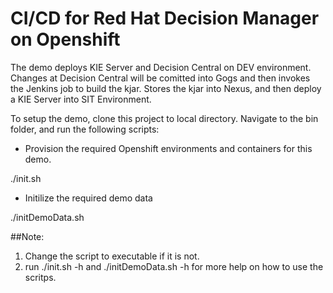 # CI/CD for Red Hat Decision Manager on Openshift

The demo deploys KIE Server and Decision Central on DEV environment. 
Changes at Decision Central will be comitted into Gogs and then invokes the Jenkins job to build the 
kjar. Stores the kjar into Nexus, and then deploy a KIE Server into SIT Environment.

To setup the demo, clone this project to local directory. Navigate to the bin folder, and run the following scripts:

- Provision the required Openshift environments and containers for this demo.

./init.sh

- Initilize the required demo data

./initDemoData.sh 

##Note:

1. Change the script to executable if it is not.
2. run ./init.sh -h and ./initDemoData.sh -h for more help on how to use the scritps.


